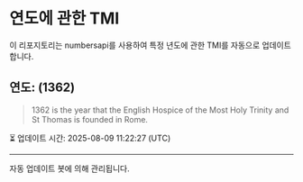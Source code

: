 
# 연도에 관한 TMI

이 리포지토리는 numbersapi를 사용하여 특정 년도에 관한 TMI를 자동으로 업데이트합니다.

## 연도: (1362)
> 1362 is the year that the English Hospice of the Most Holy Trinity and St Thomas is founded in Rome.

⏳ 업데이트 시간: 2025-08-09 11:22:27 (UTC)

---
자동 업데이트 봇에 의해 관리됩니다.
